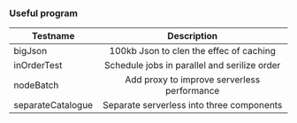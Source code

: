 ### Useful program 

| Testname      | Description           
| ------------- |:-------------:| 
| bigJson       | 100kb Json to clen the effec of caching | 
| inOrderTest   | Schedule jobs in parallel and serilize order  |
| nodeBatch | Add proxy to improve serverless performance  | 
| separateCatalogue | Separate serverless into three components | 

